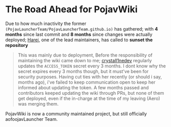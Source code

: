 # The Road Ahead for PojavWiki
Due to how much inactivity the former `(PojavLauncherTeam/PojavLauncherTeam.github.io)` has gathered; with **4 months** since last commit and **8 months** since changes were actually deployed; [Harei](https://github.com/hareiikundev), one of the lead maintainers, has called to **sunset the repository**

> This was mainly due to deployment, Before the responsibility of maintaining the wiki came down to me; [crystall1nedev]() regularly updates the `ACCESS_TOKEN` secret every 3 months. I dont know why the secret expires every 3 months though, but it must've been for security purposes. Having cut ties with her recently (or should i say, months ago), i've failed to keep communication open to keep her informed about updating the token. A few months passed and contributors keeped updating the wiki through PRs, but none of them get deployed, even if the in-charge at the time of my leaving (Aero) was merging them.

PojavWiki is now a community maintained project, but still officially aofoojavLauncher Team.